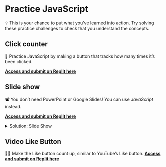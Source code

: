 # Practice JavaScript

<aside>

💡 This is your chance to put what you’ve learned into action. Try solving these practice challenges to check that you understand the concepts.

</aside>

## Click counter

<aside>

🔢 Practice JavaScript by making a button that tracks how many times it’s been clicked.

[**Access and submit on Replit here**](https://replit.com/team/web-foundations-july-2022/Click-Counter)

</aside>

## Slide show

<aside>

📽️ You don’t need PowerPoint or Google Slides! You can use _JavaScript_ instead.

[**Access and submit on Replit here**](https://replit.com/team/web-foundations-july-2022/Slide-Show)

</aside>

<details><summary>Solution: Slide Show</summary>

<div style="position: relative; padding-bottom: 56.25%; height: 0;"><iframe src="https://youtube.com/embed/Bqw7t_Q3eZw" frameborder="0" webkitallowfullscreen mozallowfullscreen allowfullscreen style="position: absolute; top: 0; left: 0; width: 100%; height: 100%;"></iframe></div>

</details>

## Video Like Button

<aside>

👍🏿 Make the Like button count up, similar to YouTube’s Like button.
[**Access and submit on Replit here**](https://replit.com/team/web-foundations-july-2022/Video-Like-Button)

</aside>